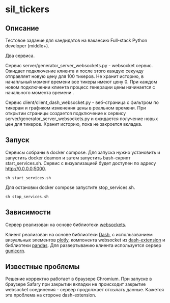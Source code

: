 # sil_tickers

## Описание

Тестовое задание для кандидатов на вакансию  Full-stack Python developer (middle+).

Два сервиса. 

Сервис server/generator_server_websockets.py - websocket сервис. Ожидает подключение клиента и после этого каждую секунду отправляет новую цену для 100 тикеров. Не хранит историю, в начапльный момент времени все тикеры имеют цену 0. При каждом новом подключении клиента процесс генерации цены начинается с начального момента времени .

Сервис client/client_dash_websocket.py - веб-страница с фильтром по тикерам и графиком изменения цены в реальном времени. При открытии страницы создается подключение к сервису server/generator_server_websockets.py и ожидается получение новых цен для тикеров. Хранит историю, пока не закроется вкладка.

## Запуск

Сервисы собраны в docker compose. Для запуска нужно установить и запустить docker deamon и затем запустить bash-скрипт start_services.sh. Сервис с визуализацией будет доступен по адресу http://0.0.0.0:5000.

```
sh start_services.sh
```

Для остановки docker compose запустите stop_services.sh.

```
sh stop_services.sh
```

## Зависимости

Сервер реализован на основе библиотеки [websockets](https://websockets.readthedocs.io/en/stable/).

Клиент реализован на основе библиотеки [Dash](https://dash.plotly.com), с использованием визуальных элементов [plotly](https://plotly.com/python/), компонента websocket из [dash-extension](https://pypi.org/project/dash-extensions/) и библиотеки [pandas](https://pandas.pydata.org). Для развертыванию клиента используется сервер [gunicorn](https://gunicorn.org). 

## Известные проблемы

Решение корректно работает в браузере Chromium. При запуске в браузере Safary при закрытии вкладки не происходит закрытие websocket соединения - сервер продолжает отсылать данные. Кажется эта проблема на стороне dash-extension.
